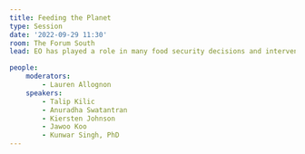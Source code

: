 ```yaml
---
title: Feeding the Planet
type: Session
date: '2022-09-29 11:30'
room: The Forum South
lead: EO has played a role in many food security decisions and interventions over the years - whether it's part of the solution or monitoring solutions in progress. How do we separate the hype from the impactful investments? What big bets do we need to make as an EO community between now and 2030 to end hunger? 

people:
    moderators: 
        - Lauren Allognon
    speakers:
        - Talip Kilic
        - Anuradha Swatantran
        - Kiersten Johnson
        - Jawoo Koo
        - Kunwar Singh, PhD
---
```

